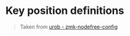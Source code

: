 # Key position definitions
> Taken from [urob - zmk-nodefree-config](https://github.com/urob/zmk-nodefree-config/blob/main/README.md#key-position-helpers)
